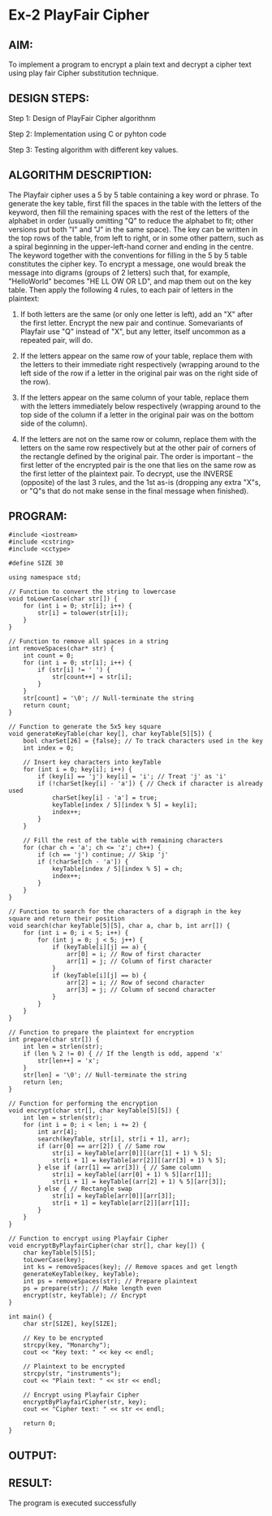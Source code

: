 # Ex-2 PlayFair Cipher

## AIM:

To implement a program to encrypt a plain text and decrypt a cipher text using play fair Cipher substitution technique.

## DESIGN STEPS:

Step 1: Design of PlayFair Cipher algorithnm

Step 2: Implementation using C or pyhton code

Step 3: Testing algorithm with different key values.

## ALGORITHM DESCRIPTION: 

The Playfair cipher uses a 5 by 5 table containing a key word or phrase. To generate the key table, first fill the spaces in the table with the letters of the keyword, then fill the remaining spaces with the rest of the letters of the alphabet in order (usually omitting "Q" to reduce the alphabet to fit; other versions put both "I" and "J" in the same space). The key can be written in the top rows of the table, from left to right, or in some other pattern, such as a spiral beginning in the upper-left-hand corner and ending in the centre. The keyword together with the conventions for filling in the 5 by 5 table constitutes the cipher key. To encrypt a message, one would break the message into digrams (groups of 2 letters) such that, for example, "HelloWorld" becomes "HE LL OW OR LD", and map them out on the key table. Then apply the following 4 rules, to each pair of letters in the plaintext:

  1. If both letters are the same (or only one letter is left), add an "X" after the first letter. Encrypt the new pair and continue. Somevariants of Playfair use "Q" instead of "X", but any letter, itself uncommon as a repeated pair, will do.
    
  2. If the letters appear on the same row of your table, replace them with the letters to their immediate right respectively (wrapping around to the left side of the row if a letter in the original pair was on the right side of the row).
  3. If the letters appear on the same column of your table, replace them with the letters immediately below respectively (wrapping around to the top side of the column if a letter in the original pair was on the bottom side of the column).

  4. If the letters are not on the same row or column, replace them with the letters on the same row respectively but at the other pair of corners of the rectangle defined by the original pair. The order is important – the first letter of the encrypted pair is the one that lies on the same row as the first letter of the plaintext pair. To decrypt, use the INVERSE (opposite) of the last 3 rules, and the 1st as-is (dropping any extra "X"s, or "Q"s that do not make sense in the final message when finished).

## PROGRAM:
```
#include <iostream>
#include <cstring>
#include <cctype>

#define SIZE 30

using namespace std;

// Function to convert the string to lowercase
void toLowerCase(char str[]) {
    for (int i = 0; str[i]; i++) {
        str[i] = tolower(str[i]);
    }
}

// Function to remove all spaces in a string
int removeSpaces(char* str) {
    int count = 0;
    for (int i = 0; str[i]; i++) {
        if (str[i] != ' ') {
            str[count++] = str[i];
        }
    }
    str[count] = '\0'; // Null-terminate the string
    return count;
}

// Function to generate the 5x5 key square
void generateKeyTable(char key[], char keyTable[5][5]) {
    bool charSet[26] = {false}; // To track characters used in the key
    int index = 0;

    // Insert key characters into keyTable
    for (int i = 0; key[i]; i++) {
        if (key[i] == 'j') key[i] = 'i'; // Treat 'j' as 'i'
        if (!charSet[key[i] - 'a']) { // Check if character is already used
            charSet[key[i] - 'a'] = true;
            keyTable[index / 5][index % 5] = key[i];
            index++;
        }
    }

    // Fill the rest of the table with remaining characters
    for (char ch = 'a'; ch <= 'z'; ch++) {
        if (ch == 'j') continue; // Skip 'j'
        if (!charSet[ch - 'a']) {
            keyTable[index / 5][index % 5] = ch;
            index++;
        }
    }
}

// Function to search for the characters of a digraph in the key square and return their position
void search(char keyTable[5][5], char a, char b, int arr[]) {
    for (int i = 0; i < 5; i++) {
        for (int j = 0; j < 5; j++) {
            if (keyTable[i][j] == a) {
                arr[0] = i; // Row of first character
                arr[1] = j; // Column of first character
            }
            if (keyTable[i][j] == b) {
                arr[2] = i; // Row of second character
                arr[3] = j; // Column of second character
            }
        }
    }
}

// Function to prepare the plaintext for encryption
int prepare(char str[]) {
    int len = strlen(str);
    if (len % 2 != 0) { // If the length is odd, append 'x'
        str[len++] = 'x';
    }
    str[len] = '\0'; // Null-terminate the string
    return len;
}

// Function for performing the encryption
void encrypt(char str[], char keyTable[5][5]) {
    int len = strlen(str);
    for (int i = 0; i < len; i += 2) {
        int arr[4];
        search(keyTable, str[i], str[i + 1], arr);
        if (arr[0] == arr[2]) { // Same row
            str[i] = keyTable[arr[0]][(arr[1] + 1) % 5];
            str[i + 1] = keyTable[arr[2]][(arr[3] + 1) % 5];
        } else if (arr[1] == arr[3]) { // Same column
            str[i] = keyTable[(arr[0] + 1) % 5][arr[1]];
            str[i + 1] = keyTable[(arr[2] + 1) % 5][arr[3]];
        } else { // Rectangle swap
            str[i] = keyTable[arr[0]][arr[3]];
            str[i + 1] = keyTable[arr[2]][arr[1]];
        }
    }
}

// Function to encrypt using Playfair Cipher
void encryptByPlayfairCipher(char str[], char key[]) {
    char keyTable[5][5];
    toLowerCase(key);
    int ks = removeSpaces(key); // Remove spaces and get length
    generateKeyTable(key, keyTable);
    int ps = removeSpaces(str); // Prepare plaintext
    ps = prepare(str); // Make length even
    encrypt(str, keyTable); // Encrypt
}

int main() {
    char str[SIZE], key[SIZE];

    // Key to be encrypted
    strcpy(key, "Monarchy");
    cout << "Key text: " << key << endl;

    // Plaintext to be encrypted
    strcpy(str, "instruments");
    cout << "Plain text: " << str << endl;

    // Encrypt using Playfair Cipher
    encryptByPlayfairCipher(str, key);
    cout << "Cipher text: " << str << endl;

    return 0;
}
```
## OUTPUT:

## RESULT:

The program is executed successfully
